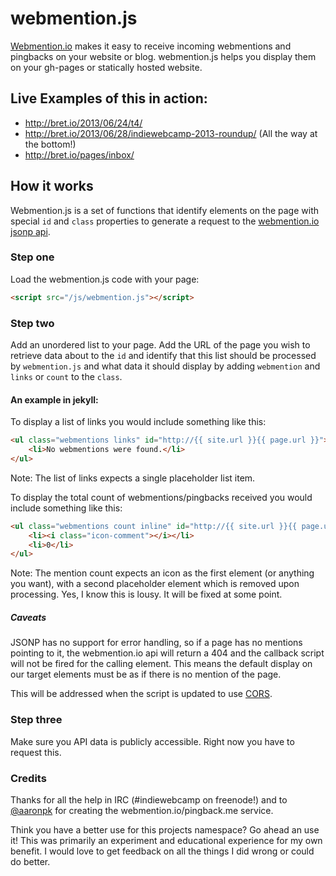 webmention.js
===============
[Webmention.io](http://webmention.io) makes it easy to receive incoming webmentions and pingbacks on your website or blog.  webmention.js helps you display them on your gh-pages or statically hosted website. 

## Live Examples of this in action:

- http://bret.io/2013/06/24/t4/
- http://bret.io/2013/06/28/indiewebcamp-2013-roundup/ (All the way at the bottom!)
- http://bret.io/pages/inbox/

## How it works

Webmention.js is a set of functions that identify elements on the page with special `id` and `class` properties to generate a request to the [webmention.io jsonp api](https://github.com/aaronpk/webmention.io#jsonp).

### Step one

Load the webmention.js code with your page:

```html
<script src="/js/webmention.js"></script>
```

### Step two

Add an unordered list to your page.  Add the URL of the page you wish to retrieve data about to the `id` and identify that this list should be processed by `webmention.js` and what data it should display by adding `webmention` and `links` or `count` to the `class`.

#### An example in jekyll:

To display a list of links you would include something like this:

```html
<ul class="webmentions links" id="http://{{ site.url }}{{ page.url }}">
	<li>No webmentions were found.</li>
</ul>
```

Note: The list of links expects a single placeholder list item.

To display the total count of webmentions/pingbacks received you would include something like this:

```html
<ul class="webmentions count inline" id="http://{{ site.url }}{{ page.url }}">
	<li><i class="icon-comment"></i></li>
	<li>0</li>
</ul>
```

Note: The mention count expects an icon as the first element (or anything you want), with a second placeholder element which is removed upon processing.  Yes, I know this is lousy.  It will be fixed at some point.

##### Caveats 

JSONP has no support for error handling, so if a page has no mentions pointing to it, the webmention.io api will return a 404 and the callback script will not be fired for the calling element.  This means the default display on our target elements must be as if there is no mention of the page.

This will be addressed when the script is updated to use [CORS](http://en.wikipedia.org/wiki/Cross-origin_resource_sharing).

### Step three

Make sure you API data is publicly accessible.  Right now you have to request this.


### Credits

Thanks for all the help in IRC (#indiewebcamp on freenode!) and to [@aaronpk](https://github.com/aaronpk/) for creating the webmention.io/pingback.me service.  

Think you have a better use for this projects namespace?  Go ahead an use it!  This was primarily an experiment and educational experience for my own benefit.  I would love to get feedback on all the things I did wrong or could do better.

